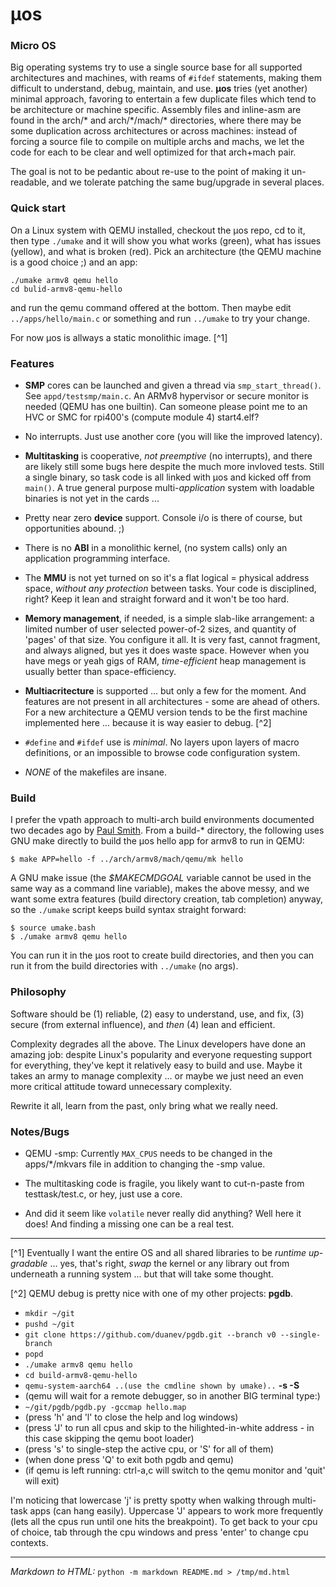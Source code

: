 # &mu;os

### Micro OS

Big operating systems try to use a single source base for all supported
architectures and machines, with reams of `#ifdef` statements,
making them difficult to understand, debug, maintain, and use.  **&mu;os**
tries (yet another) minimal approach, favoring to entertain a few duplicate
files which tend to be architecture or machine specific. Assembly files
and inline-asm are found in the arch/\* and arch/\*/mach/\* directories,
where there may be some duplication across architectures or across machines:
instead of forcing a source file to compile on multiple archs and machs,
we let the code for each to be clear and well optimized for that arch+mach
pair.

The goal is not to be pedantic about re-use to the point of making it
un-readable, and we tolerate patching the same bug/upgrade in several
places.

### Quick start

On a Linux system with QEMU installed, checkout the &mu;os repo, cd to it,
then type `./umake` and it will show you what works (green), what has
issues (yellow), and what is broken (red).  Pick an architecture (the QEMU
machine is a good choice ;) and an app:

    ./umake armv8 qemu hello
    cd bulid-armv8-qemu-hello

and run the qemu command offered at the bottom. Then maybe edit
`../apps/hello/main.c` or something and run `../umake` to try your
change.

For now &mu;os is allways a static monolithic image.  [^1]

### Features

- **SMP** cores can be launched and given a thread via `smp_start_thread()`.
  See `appd/testsmp/main.c`.  An ARMv8 hypervisor or secure monitor is
  needed (QEMU has one builtin).  Can someone please point me to an HVC
  or SMC for rpi400's (compute module 4) start4.elf?

- No interrupts. Just use another core (you will like the improved latency).

- **Multitasking** is cooperative, *not preemptive* (no interrupts),
  and there are likely still some bugs here despite the much more invloved
  tests.  Still a single binary, so task code is all linked with &mu;os and
  kicked off from `main()`.  A true general purpose multi-*application*
  system with loadable binaries is not yet in the cards ...

- Pretty near zero **device** support. Console i/o is there of course, but
  opportunities abound.  ;)

- There is no **ABI** in a monolithic kernel, (no system calls) only an
  application programming interface.

- The **MMU** is not yet turned on so it's a flat logical = physical address
  space, *without any protection* between tasks. Your code is disciplined,
  right? Keep it lean and straight forward and it won't be too hard.

- **Memory management**, if needed, is a simple slab-like arrangement: a
  limited number of user selected power-of-2 sizes, and quantity of 'pages'
  of that size.  You configure it all. It is very fast, cannot fragment,
  and always aligned, but yes it does waste space. However when you have
  megs or yeah gigs of RAM, _time-efficient_ heap management is usually
  better than space-efficiency.

- **Multiacritecture** is supported ... but only a few for the moment.
  And features are not present in all architectures - some are ahead of
  others. For a new architecture a QEMU version tends to be the first
  machine implemented here ... because it is way easier to debug. [^2]

- `#define` and `#ifdef` use is *minimal*.  No layers upon layers of macro
  definitions, or an impossible to browse code configuration system.

- _NONE_ of the makefiles are insane.

### Build

I prefer the vpath approach to multi-arch build environments documented two
decades ago by
[Paul Smith](http://make.mad-scientist.net/papers/multi-architecture-builds).
From a build-\* directory, the following uses GNU make directly to build the
&mu;os hello app for armv8 to run in QEMU:

    $ make APP=hello -f ../arch/armv8/mach/qemu/mk hello

A GNU make issue (the _$MAKECMDGOAL_ variable cannot be used in the same way
as a command line variable), makes the above messy, and we want some extra
features (build directory creation, tab completion) anyway, so the `./umake`
script keeps build syntax straight forward:

    $ source umake.bash
    $ ./umake armv8 qemu hello

You can run it in the &mu;os root to create build directories, and then
you can run it from the build directories with `../umake` (no args).

### Philosophy

Software should be (1) reliable, (2) easy to understand, use, and fix,
(3) secure (from external influence), and *then* (4) lean and efficient.

Complexity degrades all the above.  The Linux developers have done an
amazing job: despite Linux's popularity and everyone requesting support
for everything, they've kept it relatively easy to build and use.  Maybe
it takes an army to manage complexity ... or maybe we just need an even
more critical attitude toward unnecessary complexity.

Rewrite it all, learn from the past, only bring what we really need.

### Notes/Bugs

- QEMU -smp: Currently `MAX_CPUS` needs to be changed in the
  apps/\*/mkvars file in addition to changing the -smp value.

- The multitasking code is fragile, you likely want to cut-n-paste from
  testtask/test.c, or hey, just use a core.

- And did it seem like `volatile` never really did anything? Well here
  it does! And finding a missing one can be a real test.

---

[^1] Eventually I want the entire OS and all shared libraries to be
*runtime up-gradable* ... yes, that's right, *swap* the kernel or any
library out from underneath a running system ... but that will take
some thought.

[^2] QEMU debug is pretty nice with one of my other projects: **pgdb**.

- `mkdir ~/git`
- `pushd ~/git`
- `git clone https://github.com/duanev/pgdb.git --branch v0 --single-branch`
- `popd`
- `./umake armv8 qemu hello`
- `cd build-armv8-qemu-hello`
- `qemu-system-aarch64 ..(use the cmdline shown by umake)..` **-s -S**
- (qemu will wait for a remote debugger, so in another BIG terminal type:)
- `~/git/pgdb/pgdb.py -gccmap hello.map`
- (press 'h' and 'l' to close the help and log windows)
- (press 'J' to run all cpus and skip to the hilighted-in-white address - in this case skipping the qemu boot loader)
- (press 's' to single-step the active cpu, or 'S' for all of them)
- (when done press 'Q' to exit both pgdb and qemu)
- (if qemu is left running: ctrl-a,c will switch to the qemu monitor and 'quit' will exit)

I'm noticing that lowercase 'j' is pretty spotty when walking through
multi-task apps (can hang easily).  Uppercase 'J' appears to work more
frequently (lets all the cpus run until one hits the breakpoint).  To get
back to your cpu of choice, tab through the cpu windows and press 'enter'
to change cpu contexts.

---
_Markdown to HTML:_
`python -m markdown README.md > /tmp/md.html`
